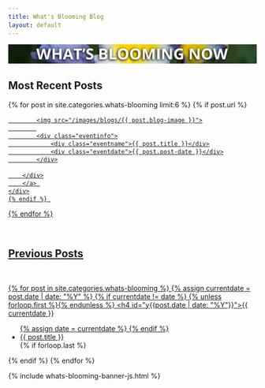 ```yaml
---
title: What's Blooming Blog
layout: default
---
```


<div class="row-fluid">
	<img id="blog-banner" class="responsive" src="/images/banners/whats-blooming-now-summer.jpg" alt="What's Blooming Now at Red Butte Garden" title="What's Blooming Now at Red Butte Garden" />
</div>

<h2 class="text-center green">Most Recent Posts</h2>

<div class="row-fluid">
  {% for post in site.categories.whats-blooming limit:6 %}
	{% if post.url %}        
	<div class="col-xs-12 col-sm-4 col-md-4 col-lg-4">
		<a href="{{ post.url }}">
		<div class="eventwrapsmall hover">
		
			<img src="/images/blogs/{{ post.blog-image }}">
			
			<div class="eventinfo">
				<div class="eventname">{{ post.title }}</div>
				<div class="eventdate">{{ post.post-date }}</div>
			</div>
	
		</div>
		</a> 
	</div>
    {% endif %} 
  {% endfor %}
</div>


<br />
<h2 class="text-center green">Previous Posts</h2>
<br />

{% for post in site.categories.whats-blooming %}
  {% assign currentdate = post.date | date: "%Y" %}
  {% if currentdate != date %}
    {% unless forloop.first %}</ul>{% endunless %}
    <h4 id="y{{post.date | date: "%Y"}}">{{ currentdate }}</h4>
    <ul>
    {% assign date = currentdate %}
  {% endif %}
    <li><a href="{{ post.url }}">{{ post.title }}</a></li>
  {% if forloop.last %}</ul>{% endif %}
{% endfor %}

{% include whats-blooming-banner-js.html %}